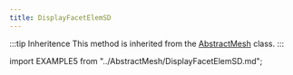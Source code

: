 ```yaml
---
title: DisplayFacetElemSD
---
```


:::tip Inheritence
This method is inherited from the [AbstractMesh](../AbstractMesh/AbstractMesh_.md) class.
:::

import EXAMPLE5 from "../AbstractMesh/DisplayFacetElemSD.md";

<EXAMPLE5 />

